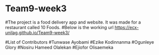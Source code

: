 # Team9-week3

#The project is a food delivery app and website. It was made for a restaurant called 10 Foods.
#Below is the working url
https://ecx-unilag.github.io/Team9-week3/

#List of Contributors
#Tunwase Ayobami
#Ezike Kodinnanma
#Ogunleye Glory
#Nosiru Hameed Olalekan
#Ejiofor Olisaemeka
